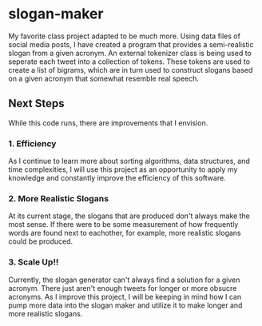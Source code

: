 # slogan-maker
My favorite class project adapted to be much more. Using data files of social media posts, I have created a program that provides a semi-realistic slogan from a given acronym. An external tokenizer class is being used to seperate each tweet into a collection of tokens. These tokens are used to create a list of bigrams, which are in turn used to construct slogans based on a given acronym that somewhat resemble real speech. 

## Next Steps

While this code runs, there are improvements that I envision. 

### 1. Efficiency

As I continue to learn more about sorting algorithms, data structures, and time complexities, I will use this project as an opportunity to apply my knowledge and constantly improve the efficiency of this software.

### 2. More Realistic Slogans

At its current stage, the slogans that are produced don't always make the most sense. If there were to be some measurement of how frequently words are found next to eachother, for example, more realistic slogans could be produced. 

### 3. Scale Up!!

Currently, the slogan generator can't always find a solution for a given acronym. There just aren't enough tweets for longer or more obsucre acronyms. As I improve this project, I will be keeping in mind how I can pump more data into the slogan maker and utilize it to make longer and more realistic slogans. 

